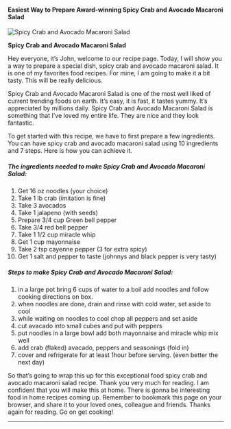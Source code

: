             

#### Easiest Way to Prepare Award-winning Spicy Crab and Avocado Macaroni Salad

![Spicy Crab and Avocado Macaroni Salad](https://img-global.cpcdn.com/recipes/4900323038593024/751x532cq70/spicy-crab-and-avocado-macaroni-salad-recipe-main-photo.jpg)

**Spicy Crab and Avocado Macaroni Salad**

Hey everyone, it’s John, welcome to our recipe page. Today, I will show you a way to prepare a special dish, spicy crab and avocado macaroni salad. It is one of my favorites food recipes. For mine, I am going to make it a bit tasty. This will be really delicious.

Spicy Crab and Avocado Macaroni Salad is one of the most well liked of current trending foods on earth. It’s easy, it is fast, it tastes yummy. It’s appreciated by millions daily. Spicy Crab and Avocado Macaroni Salad is something that I’ve loved my entire life. They are nice and they look fantastic.

To get started with this recipe, we have to first prepare a few ingredients. You can have spicy crab and avocado macaroni salad using 10 ingredients and 7 steps. Here is how you can achieve it.

##### The ingredients needed to make Spicy Crab and Avocado Macaroni Salad:

1.  Get 16 oz noodles (your choice)
2.  Take 1 lb crab (imitation is fine)
3.  Take 3 avocados
4.  Take 1 jalapeno (with seeds)
5.  Prepare 3/4 cup Green bell pepper
6.  Take 3/4 red bell pepper
7.  Take 1 1/2 cup miracle whip
8.  Get 1 cup mayonnaise
9.  Take 2 tsp cayenne pepper (3 for extra spicy)
10.  Get 1 salt and pepper to taste (johnnys and black pepper is very tasty)

##### Steps to make Spicy Crab and Avocado Macaroni Salad:

1.  in a large pot bring 6 cups of water to a boil add noodles and follow cooking directions on box.
2.  when noodles are done, drain and rinse with cold water, set aside to cool
3.  while waiting on noodles to cool chop all peppers and set aside
4.  cut avacado into small cubes and put with peppers
5.  put noodles in a large bowl add both mayonnaise and miracle whip mix well
6.  add crab (flaked) avacado, peppers and seasonings (fold in)
7.  cover and refrigerate for at least 1hour before serving. (even better the next day)

So that’s going to wrap this up for this exceptional food spicy crab and avocado macaroni salad recipe. Thank you very much for reading. I am confident that you will make this at home. There is gonna be interesting food in home recipes coming up. Remember to bookmark this page on your browser, and share it to your loved ones, colleague and friends. Thanks again for reading. Go on get cooking!

* * *